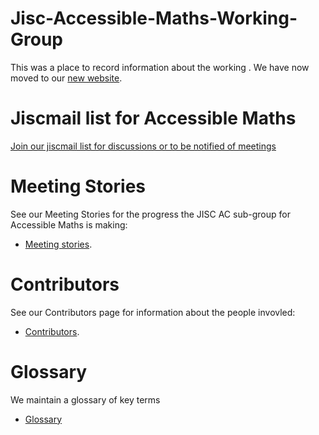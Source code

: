 # Jisc-Accessible-Maths-Working-Group
This was a place to record information about the working . We have now moved to our [new website](bit.ly\JiscAM).

# Jiscmail list for Accessible Maths
[Join our jiscmail list for discussions or to be notified of meetings](https://jiscmail.ac.uk/accessible-maths)

# Meeting Stories
See our Meeting Stories for the progress the JISC AC sub-group for Accessible Maths is making: 
* [Meeting stories](https://github.com/A11yMaths/JISC-Accessible-Maths-Working-Group/wiki/Meeting-Stories).

# Contributors
See our Contributors page for information about the people invovled: 
* [Contributors](https://github.com/A11yMaths/JISC-Accessible-Maths-Working-Group/wiki/Contributors).

# Glossary
We maintain a glossary of key terms
* [Glossary](https://github.com/A11yMaths/Maths-Glossary)
